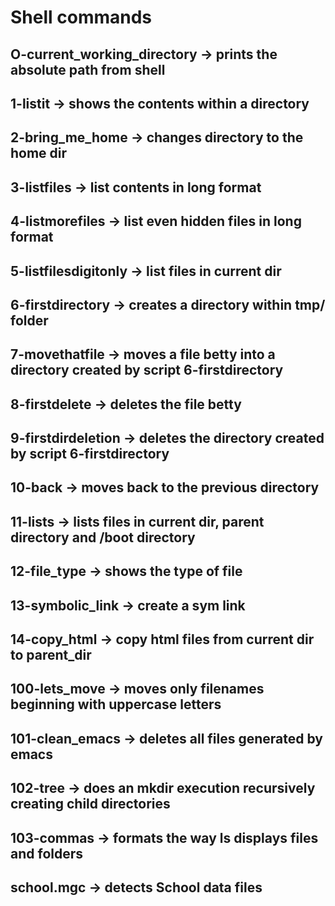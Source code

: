 # Shell commands
## O-current_working_directory -> prints the absolute path from shell
## 1-listit -> shows the contents within a directory
## 2-bring_me_home -> changes directory to the home dir
## 3-listfiles -> list contents in long format
## 4-listmorefiles -> list even hidden files in long format
## 5-listfilesdigitonly -> list files in current dir 
## 6-firstdirectory -> creates a directory within tmp/ folder
## 7-movethatfile -> moves a file betty into a directory created by script 6-firstdirectory
## 8-firstdelete -> deletes the file betty
## 9-firstdirdeletion -> deletes the directory created by script 6-firstdirectory
## 10-back -> moves back to the previous directory
## 11-lists -> lists files in current dir, parent directory and /boot directory
## 12-file_type -> shows the type of file
## 13-symbolic_link -> create a sym link
## 14-copy_html -> copy html files from current dir to parent_dir
## 100-lets_move -> moves only filenames beginning with uppercase letters
## 101-clean_emacs -> deletes all files generated by emacs
## 102-tree -> does an mkdir execution recursively creating child directories
## 103-commas -> formats the way ls displays files and folders
## school.mgc -> detects School data files
